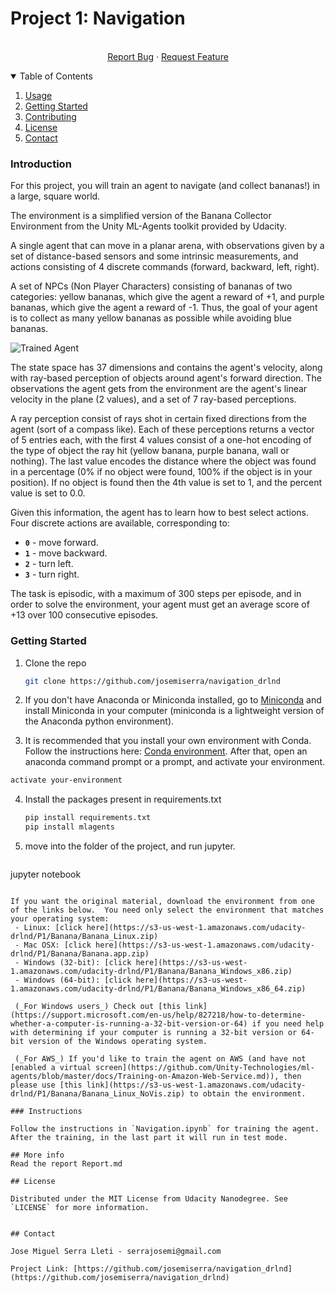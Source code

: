 
[//]: # (Image References)

[image1]: https://user-images.githubusercontent.com/10624937/42135619-d90f2f28-7d12-11e8-8823-82b970a54d7e.gif "Trained Agent"

# Project 1: Navigation

<p align="center">
    <br />
    <a href="https://github.com/othneildrew/Best-README-Template/issues">Report Bug</a>
    ·
    <a href="https://github.com/othneildrew/Best-README-Template/issues">Request Feature</a>
  </p>
</p>


<!-- TABLE OF CONTENTS -->
<details open="open">
  <summary>Table of Contents</summary>
  <ol>
    <li><a href="#introduction">Usage</a></li>
    <li><a href="#gettingstarted">Getting Started</a></li>
    <li><a href="#Instructions">Contributing</a></li>
    <li><a href="#license">License</a></li>
    <li><a href="#contact">Contact</a></li>
  </ol>
</details>


### Introduction

For this project, you will train an agent to navigate (and collect bananas!) in a large, square world.  

The environment is a simplified version of the Banana Collector Environment from the Unity ML-Agents toolkit provided by Udacity. 

A single agent that can move in a planar arena, with observations given by a set of distance-based sensors and some intrinsic measurements, and actions consisting of 4 discrete commands (forward, backward, left, right).

A set of NPCs (Non Player Characters) consisting of bananas of two categories: yellow bananas, which give the agent a reward of +1, and purple bananas, which give the agent a reward of -1. Thus, the goal of your agent is to collect as many yellow bananas as possible while avoiding blue bananas.  

![Trained Agent][image1]

The state space has 37 dimensions and contains the agent's velocity, along with ray-based perception of objects around agent's forward direction. The observations the agent gets from the environment are the agent's linear velocity in the plane (2 values), and a set of 7 ray-based perceptions. 

A ray perception consist of rays shot in certain fixed directions from the agent (sort of a compass like). Each of these perceptions returns a vector of 5 entries each, with the first 4 values consist of a one-hot encoding of the type of object the ray hit (yellow banana, purple banana, wall or nothing). The last value encodes the distance where the object was found in a percentage (0% if no object were found, 100% if the object is in your position). If no object is found then the 4th value is set to 1, and the percent value is set to 0.0.

  Given this information, the agent has to learn how to best select actions.  Four discrete actions are available, corresponding to:
- **`0`** - move forward.
- **`1`** - move backward.
- **`2`** - turn left.
- **`3`** - turn right.

The task is episodic, with a maximum of 300 steps per episode, and in order to solve the environment, your agent must get an average score of +13 over 100 consecutive episodes.


### Getting Started

1. Clone the repo
   ```sh
   git clone https://github.com/josemiserra/navigation_drlnd
   ```
2. If you don't have Anaconda or Miniconda installed, go to [Miniconda](https://docs.conda.io/en/latest/miniconda.html) and install Miniconda in your computer (miniconda is a lightweight version of the Anaconda python environment). 

3. It is recommended that you install your own environment with Conda. Follow the instructions here: [Conda environment](https://docs.conda.io/projects/conda/en/latest/user-guide/tasks/manage-environments.html). After that, open an anaconda command prompt or a prompt, and activate your environment.
  ```sh
  activate your-environment
  ```
4. Install the packages present in requirements.txt
   ```sh
   pip install requirements.txt
   pip install mlagents
   ```
5. move into the folder of the project, and run jupyter.
   ```sh
  jupyter notebook
   ```

If you want the original material, download the environment from one of the links below.  You need only select the environment that matches your operating system:
    - Linux: [click here](https://s3-us-west-1.amazonaws.com/udacity-drlnd/P1/Banana/Banana_Linux.zip)
    - Mac OSX: [click here](https://s3-us-west-1.amazonaws.com/udacity-drlnd/P1/Banana/Banana.app.zip)
    - Windows (32-bit): [click here](https://s3-us-west-1.amazonaws.com/udacity-drlnd/P1/Banana/Banana_Windows_x86.zip)
    - Windows (64-bit): [click here](https://s3-us-west-1.amazonaws.com/udacity-drlnd/P1/Banana/Banana_Windows_x86_64.zip)
    
    (_For Windows users_) Check out [this link](https://support.microsoft.com/en-us/help/827218/how-to-determine-whether-a-computer-is-running-a-32-bit-version-or-64) if you need help with determining if your computer is running a 32-bit version or 64-bit version of the Windows operating system.

    (_For AWS_) If you'd like to train the agent on AWS (and have not [enabled a virtual screen](https://github.com/Unity-Technologies/ml-agents/blob/master/docs/Training-on-Amazon-Web-Service.md)), then please use [this link](https://s3-us-west-1.amazonaws.com/udacity-drlnd/P1/Banana/Banana_Linux_NoVis.zip) to obtain the environment.

### Instructions

Follow the instructions in `Navigation.ipynb` for training the agent. After the training, in the last part it will run in test mode.

## More info
Read the report Report.md

## License

Distributed under the MIT License from Udacity Nanodegree. See `LICENSE` for more information.


## Contact

Jose Miguel Serra Lleti - serrajosemi@gmail.com

Project Link: [https://github.com/josemiserra/navigation_drlnd](https://github.com/josemiserra/navigation_drlnd)


